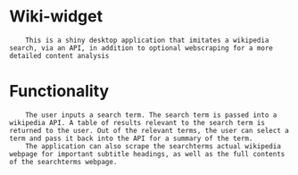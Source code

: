 # Wiki-widget
		This is a shiny desktop application that imitates a wikipedia search, via an API, in addition to optional webscraping for a more detailed content analysis
# Functionality
		The user inputs a search term. The search term is passed into a wikipedia API. A table of results relevant to the search term is returned to the user. Out of the relevant terms, the user can select a term and pass it back into the API for a summary of the term.  
		The application can also scrape the searchterms actual wikipedia webpage for important subtitle headings, as well as the full contents of the searchterms webpage.
